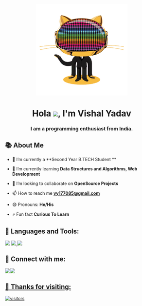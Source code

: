 
<p align="center">
  <img src="https://github.com/rauthanshubham1/rauthanshubham1/blob/0993ee1b7a9cdc2023980c26dd2d07a4f5d0bf2a/Gif/output-onlinegiftools.gif" alt="animated" />
</p>

<h1 align="center">Hola <img src="https://raw.githubusercontent.com/MartinHeinz/MartinHeinz/master/wave.gif" width="30px">, I'm Vishal Yadav</h1>
<h3 align="center">I am a  programming enthusiast from India.</h3>


## 📚 About Me

- 🔭 I’m currently a **Second Year B.TECH Student **

- 🌱 I’m currently learning **Data Structures and Algorithms, Web Development**

- 👯 I’m looking to collaborate on **OpenSource Projects**

<!-- - 👨‍💻 All of my projects are available at **[My Portfolio]** -->

- 📫 How to reach me **vy177085@gmail.com**

- 😄 Pronouns: **He/His**

- ⚡ Fun fact **Curious To Learn**





## 🚀 Languages and Tools:

<p align="left"> 
    <a href="https://www.learn-c.org/" target="_blank"> <img src="https://img.icons8.com/color/50/000000/c-programming.png"/></a>
    <a href="https://www.cplusplus.com/" target="_blank"> <img src="https://img.icons8.com/color/48/000000/c-plus-plus-logo.png"/> </a>
    <a href="https://www.java.com" target="_blank"> <img src="https://img.icons8.com/color/48/000000/java-coffee-cup-logo.png"/> </a>
</p>



## 🔗 Connect with me:
<p align="left">
<a href = "https://www.linkedin.com/in/vishal-yadav-253636218"><img src="https://img.shields.io/badge/Linked%20In-0A66C2.svg?style=for-the-badge&logo=linkedin&logoColor=white"
<a href = "https://www.instagram.com/"><img src="https://shields.io/badge/Instagram-E4405F.svg?&color=ff69b4&style=for-the-badge&logo=Jest&logoColor=white"

</p>


## 💖 Thanks for visiting:
![visitors](https://visitor-badge.laobi.icu/badge?page_id=vishal20csu.vishal20csu)

